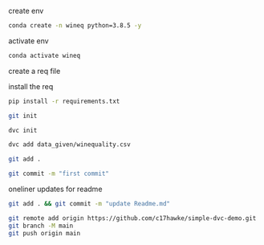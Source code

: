 create env

```bash
conda create -n wineq python=3.8.5 -y
```

activate env
```bash
conda activate wineq
```

create a req file

install the req
```bash
pip install -r requirements.txt 
```

```bash
git init
```
```bash
dvc init 
```
```bash
dvc add data_given/winequality.csv
```
```bash
git add .
```
```bash
git commit -m "first commit"
```

oneliner updates  for readme

```bash
git add . && git commit -m "update Readme.md"
```
```bash
git remote add origin https://github.com/c17hawke/simple-dvc-demo.git
git branch -M main
git push origin main
```